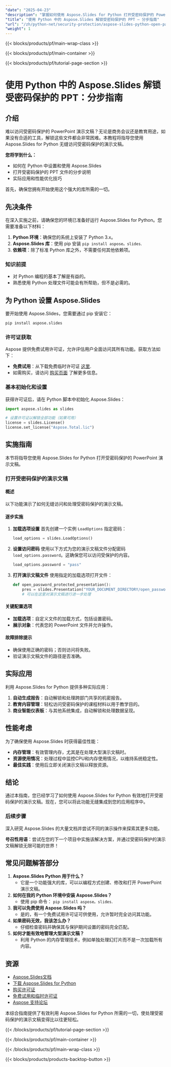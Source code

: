 ```yaml
---
"date": "2025-04-23"
"description": "掌握如何使用 Aspose.Slides for Python 打开受密码保护的 PowerPoint 演示文稿。请遵循本指南，获取分步说明和实际应用。"
"title": "使用 Python 中的 Aspose.Slides 解锁受密码保护的 PPT — 分步指南"
"url": "/zh/python-net/security-protection/aspose-slides-python-open-password-protected-ppt/"
"weight": 1
---
```


{{< blocks/products/pf/main-wrap-class >}}

{{< blocks/products/pf/main-container >}}

{{< blocks/products/pf/tutorial-page-section >}}
# 使用 Python 中的 Aspose.Slides 解锁受密码保护的 PPT：分步指南

## 介绍

难以访问受密码保护的 PowerPoint 演示文稿？无论是商务会议还是教育用途，如果没有合适的工具，解锁这些文件都会非常困难。本教程将指导您使用 Aspose.Slides for Python 无缝访问受密码保护的演示文稿。

**您将学到什么：**
- 如何在 Python 中设置和使用 Aspose.Slides
- 打开受密码保护的 PPT 文件的分步说明
- 实际应用和性能优化技巧

首先，确保您拥有开始使用这个强大的库所需的一切。

## 先决条件

在深入实施之前，请确保您的环境已准备好运行 Aspose.Slides for Python。您需要准备以下材料：

1. **Python 环境**：确保您的系统上安装了 Python 3.x。
2. **Aspose.Slides 库**：使用 pip 安装 `pip install aspose。slides`.
3. **依赖项**：除了标准 Python 库之外，不需要任何其他依赖项。

### 知识前提
- 对 Python 编程的基本了解是有益的。
- 熟悉使用 Python 处理文件可能会有所帮助，但不是必需的。

## 为 Python 设置 Aspose.Slides

要开始使用 Aspose.Slides，您需要通过 pip 安装它：

```bash
pip install aspose.slides
```

### 许可证获取

Aspose 提供免费试用许可证，允许评估用户全面访问其所有功能。获取方法如下：

- **免费试用**：从下载免费临时许可证 [这里](https://purchase。aspose.com/temporary-license/).
- 如需购买，请访问 [购买页面](https://purchase.aspose.com/buy) 了解更多信息。

### 基本初始化和设置

获得许可证后，请在 Python 脚本中初始化 Aspose.Slides：

```python
import aspose.slides as slides

# 设置许可证以解锁全部功能（如果可用）
license = slides.License()
license.set_license("Aspose.Total.lic")
```

## 实施指南

本节将指导您使用 Aspose.Slides for Python 打开受密码保护的 PowerPoint 演示文稿。

### 打开受密码保护的演示文稿

#### 概述
以下功能演示了如何无缝访问和处理受密码保护的演示文稿。

#### 逐步实施
1. **加载选项设置**
   首先创建一个实例 `LoadOptions` 指定密码：
   
   ```python
   load_options = slides.LoadOptions()
   ```

2. **设置访问密码**
   使用以下方式为您的演示文稿文件分配密码 `load_options.password`。这确保您可以访问受保护的内容。
   
   ```python
   load_options.password = "pass"
   ```

3. **打开演示文稿文件**
   使用指定的加载选项打开文件：
   
   ```python
   def open_password_protected_presentation():
       pres = slides.Presentation("YOUR_DOCUMENT_DIRECTORY/open_password.pptx", load_options)
       # 可以在这里对演示文稿进行进一步处理
   ```

#### 关键配置选项
- **加载选项**：自定义文件的加载方式，包括设置密码。
- **展示对象**：代表您的 PowerPoint 文件并允许操作。

#### 故障排除提示
- 确保使用正确的密码；否则访问将失败。
- 验证演示文稿文件的路径是否准确。

## 实际应用
利用 Aspose.Slides for Python 提供多种实际应用：

1. **自动生成报告**：自动解锁和处理跨部门共享的机密报告。
2. **教育内容管理**：轻松访问受密码保护的课程材料以用于教学目的。
3. **商业智能仪表板**：与其他系统集成，自动解锁和处理数据呈现。

## 性能考虑
为了确保使用 Aspose.Slides 时获得最佳性能：
- **内存管理**：有效管理内存，尤其是在处理大型演示文稿时。
- **资源使用情况**：处理过程中监控CPU和内存使用情况，以维持系统稳定性。
- **最佳实践**：使用后立即关闭演示文稿以释放资源。

## 结论
通过本指南，您已经学习了如何使用 Aspose.Slides for Python 有效地打开受密码保护的演示文稿。现在，您可以将此功能无缝集成到您的应用程序中。

### 后续步骤
深入研究 Aspose.Slides 的大量文档并尝试不同的演示操作来探索其更多功能。

**号召性用语**：尝试在您的下一个项目中实施该解决方案，并通过受密码保护的演示文稿解锁无限可能的世界！

## 常见问题解答部分
1. **Aspose.Slides Python 用于什么？**
   - 它是一个功能强大的库，可以以编程方式创建、修改和打开 PowerPoint 演示文稿。
2. **如何在我的 Python 环境中安装 Aspose.Slides？**
   - 使用 pip 命令： `pip install aspose。slides`.
3. **我可以免费使用 Aspose.Slides 吗？**
   - 是的，有一个免费试用许可证可供使用，允许暂时完全访问其功能。
4. **如果密码无效，我该怎么办？**
   - 仔细检查密码并确保其与保护期间设置的密码完全匹配。
5. **如何才能有效地管理大型演示文稿？**
   - 利用 Python 的内存管理技术，例如单独处理幻灯片而不是一次加载所有内容。

## 资源
- [Aspose.Slides文档](https://reference.aspose.com/slides/python-net/)
- [下载 Aspose.Slides for Python](https://releases.aspose.com/slides/python-net/)
- [购买许可证](https://purchase.aspose.com/buy)
- [免费试用和临时许可证](https://purchase.aspose.com/temporary-license/)
- [Aspose 支持论坛](https://forum.aspose.com/c/slides/11)

本综合指南提供了有效利用 Aspose.Slides for Python 所需的一切，使处理受密码保护的演示文稿变得比以往更轻松。

{{< /blocks/products/pf/tutorial-page-section >}}

{{< /blocks/products/pf/main-container >}}

{{< /blocks/products/pf/main-wrap-class >}}

{{< blocks/products/products-backtop-button >}}